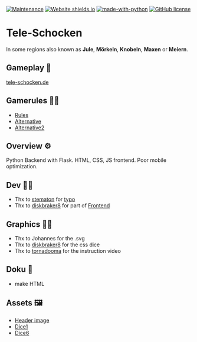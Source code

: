 [![Maintenance](https://img.shields.io/badge/Maintained%3F-yes-green.svg)](https://github.com/Skill3t/Tele-Schocken/graphs/commit-activity)
[![Website shields.io](https://img.shields.io/website-up-down-green-red/http/shields.io.svg)](http://tele-schocken.de/)
[![made-with-python](https://img.shields.io/badge/Made%20with-Python-1f425f.svg)](https://www.python.org/)
[![GitHub license](https://img.shields.io/github/license/Naereen/StrapDown.js.svg)](https://github.com/Skill3t/Tele-Schocken/blob/master/LICENSE)


# Tele-Schocken
In some regions also known as **Jule**, **Mörkeln**, **Knobeln**, **Maxen** or **Meiern**.

## Gameplay 🎲
[tele-schocken.de](http://tele-schocken.de)

## Gamerules 👩‍🏫
* [Rules](https://www.spielwiki.de/Schocken)
* [Alternative](https://www.spielregeln.de/schocken.html)
* [Alternative2](https://de.wikipedia.org/wiki/Schocken)

## Overview ⚙️
Python Backend with Flask. HTML, CSS, JS frontend. Poor mobile optimization.

## Dev 👩‍💻
* Thx to [stematon](https://github.com/stematon) for [typo](https://github.com/Skill3t/Tele-Schocken/pull/3/)
* Thx to [diskbraker8](https://github.com/diskbraker8) for part of [Frontend](https://github.com/Skill3t/Tele-Schocken/pull/1)

## Graphics 👨‍🎨
* Thx to Johannes for the .svg
* Thx to [diskbraker8](https://github.com/diskbraker8) for the css dice
* Thx to [tornadooma](https://www.twitch.tv/tornadooma) for the instruction video

## Doku 📝
* make HTML

## Assets 🖼
* [Header image](https://pixabay.com/de/photos/w%C3%BCrfel-becher-w%C3%BCrfelbecher-1271185/)
* [Dice1](https://pixabay.com/de/vectors/w%C3%BCrfel-walzen-werfen-eine-punkt-312625/)
* [Dice6](https://pixabay.com/de/vectors/w%C3%BCrfel-sechs-augen-spielen-gl%C3%BCck-310333/)

